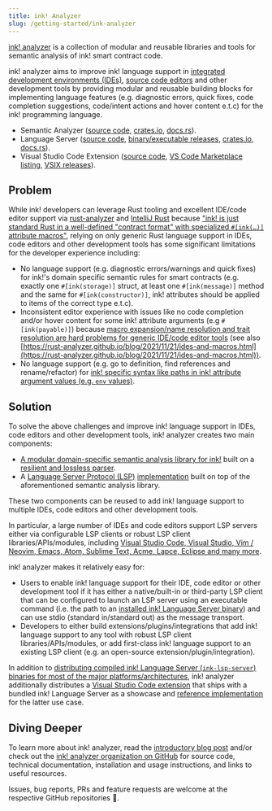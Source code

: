 ```yaml
---
title: ink! Analyzer
slug: /getting-started/ink-analyzer
---
```


[ink! analyzer](https://github.com/ink-analyzer) is a collection of modular and reusable libraries and tools for semantic analysis of ink! smart contract code.

ink! analyzer aims to improve ink! language support in [integrated development environments (IDEs)](https://en.wikipedia.org/wiki/Integrated_development_environment), [source code editors](https://en.wikipedia.org/wiki/Source-code_editor) and other development tools by providing modular and reusable building blocks for implementing language features (e.g. diagnostic errors, quick fixes, code completion suggestions, code/intent actions and hover content e.t.c) for the ink! programming language.

- Semantic Analyzer ([source code](https://github.com/ink-analyzer/ink-analyzer/tree/master/crates/analyzer), [crates.io](https://crates.io/crates/ink-analyzer), [docs.rs](https://docs.rs/ink-analyzer/latest/ink_analyzer/)).
- Language Server ([source code](https://github.com/ink-analyzer/ink-analyzer/tree/master/crates/lsp-server), [binary/executable releases](https://github.com/ink-analyzer/ink-analyzer/releases), [crates.io](https://crates.io/crates/ink-lsp-server), [docs.rs](https://docs.rs/ink-lsp-server/latest/ink_lsp_server/)).
- Visual Studio Code Extension ([source code](https://github.com/ink-analyzer/ink-vscode), [VS Code Marketplace listing](https://marketplace.visualstudio.com/items?itemName=ink-analyzer.ink-analyzer), [VSIX releases](https://github.com/ink-analyzer/ink-vscode/releases)).

## Problem

While ink! developers can leverage Rust tooling and excellent IDE/code editor support via [rust-analyzer](https://rust-analyzer.github.io/) and [IntelliJ Rust](https://www.jetbrains.com/rust/) because ["ink! is just standard Rust in a well-defined "contract format" with specialized `#[ink(…)]` attribute macros"](https://use.ink/getting-started/creating-an-ink-project),
relying on only generic Rust language support in IDEs, code editors and other development tools has some significant limitations for the developer experience including:

- No language support (e.g. diagnostic errors/warnings and quick fixes) for ink!'s domain specific semantic rules for smart contracts (e.g. exactly one `#[ink(storage)]` struct, at least one `#[ink(message)]` method and the same for `#[ink(constructor)]`, ink! attributes should be applied to items of the correct type e.t.c).
- Inconsistent editor experience with issues like no code completion and/or hover content for some ink! attribute arguments (e.g `#[ink(payable)]`) because [macro expansion/name resolution and trait resolution are hard problems for generic IDE/code editor tools](https://rust-lang.github.io/compiler-team/working-groups/rls-2.0/#scope-and-purpose) (see also [https://rust-analyzer.github.io/blog/2021/11/21/ides-and-macros.html](https://rust-analyzer.github.io/blog/2021/11/21/ides-and-macros.html)).
- No language support (e.g. go to definition, find references and rename/refactor) for [ink! specific syntax like paths in ink! attribute argument values (e.g. `env` values)](https://github.com/paritytech/ink/blob/v4.2.1/crates/ink/ir/src/ast/mod.rs#L19-L25).

## Solution

To solve the above challenges and improve ink! language support in IDEs, code editors and other development tools, ink! analyzer creates two main components:
- [A modular domain-specific semantic analysis library for ink!](https://github.com/ink-analyzer/ink-analyzer/tree/master/crates/analyzer) built on a [resilient and lossless parser](https://analyze.ink/blog/introducing-ink-analyzer#1-semantic-analyzer).
- A [Language Server Protocol (LSP)](https://microsoft.github.io/language-server-protocol/) [implementation](https://github.com/ink-analyzer/ink-analyzer/tree/master/crates/lsp-server) built on top of the aforementioned semantic analysis library.

These two components can be reused to add ink! language support to multiple IDEs, code editors and other development tools.

In particular, a large number of IDEs and code editors support LSP servers either via configurable LSP clients or robust LSP client libraries/APIs/modules, including [Visual Studio Code, Visual Studio, Vim / Neovim, Emacs, Atom, Sublime Text, Acme, Lapce, Eclipse and many more](https://microsoft.github.io/language-server-protocol/implementors/tools/).

ink! analyzer makes it relatively easy for:
- Users to enable ink! language support for their IDE, code editor or other development tool if it has either a native/built-in or third-party LSP client that can be configured to launch an LSP server using an executable command (i.e. the path to an [installed ink! Language Server binary](https://github.com/ink-analyzer/ink-analyzer/tree/master/crates/lsp-server#installation)) and can use stdio (standard in/standard out) as the message transport.
- Developers to either build extensions/plugins/integrations that add ink! language support to any tool with robust LSP client libraries/APIs/modules, or add first-class ink! language support to an existing LSP client (e.g. an open-source extension/plugin/integration).

In addition to [distributing compiled ink! Language Server (`ink-lsp-server`) binaries for most of the major platforms/architectures](https://github.com/ink-analyzer/ink-analyzer/releases),
ink! analyzer additionally distributes a [Visual Studio Code extension](https://marketplace.visualstudio.com/items?itemName=ink-analyzer.ink-analyzer) that ships with a bundled ink! Language Server as a showcase and [reference implementation](https://github.com/ink-analyzer/ink-vscode) for the latter use case.

## Diving Deeper

To learn more about ink! analyzer, read the [introductory blog post](https://analyze.ink/blog/introducing-ink-analyzer) and/or check out the [ink! analyzer organization on GitHub](https://github.com/ink-analyzer) for source code, technical documentation, installation and usage instructions, and links to useful resources.

Issues, bug reports, PRs and feature requests are welcome at the respective GitHub repositories 🙂.